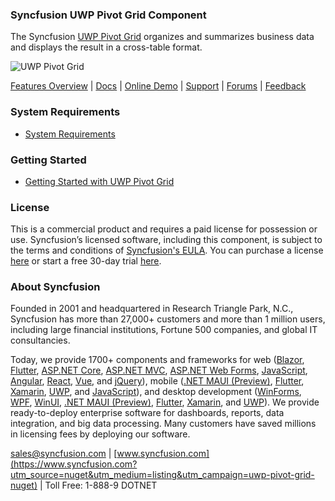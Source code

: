 ### Syncfusion UWP Pivot Grid Component
The Syncfusion [UWP Pivot Grid](https://www.syncfusion.com/uwp-ui-controls/pivot-grid?utm_source=nuget&utm_medium=listing&utm_campaign=uwp-pivot-grid-nuget) organizes and summarizes business data and displays the result in a cross-table format.

![UWP Pivot Grid](https://cdn.syncfusion.com/nuget-readme/uwp/uwp-pivot-grid.png)

[Features Overview](https://www.syncfusion.com/uwp-ui-controls/pivot-grid?utm_source=nuget&utm_medium=listing&utm_campaign=uwp-pivot-grid-nuget) | [Docs](https://help.syncfusion.com/uwp/pivot-grid/overview?utm_source=nuget&utm_medium=listing&utm_campaign=uwp-pivot-grid-nuget?utm_source=nuget&utm_medium=listing&utm_campaign=uwp-pivot-grid-nuget) | [Online Demo](https://github.com/syncfusion/uwp-demos?utm_source=nuget&utm_medium=listing&utm_campaign=uwp-pivot-grid-nuget) | [Support](https://www.syncfusion.com/support/directtrac/incidents/newincident?utm_source=nuget&utm_medium=listing&utm_campaign=uwp-pivot-grid-nuget) | [Forums](https://www.syncfusion.com/forums/uwp?utm_source=nuget&utm_medium=listing&utm_campaign=uwp-pivot-grid-nuget) | [Feedback](https://www.syncfusion.com/feedback/uwp?utm_source=nuget&utm_medium=listing&utm_campaign=uwp-pivot-grid-nuget)

### System Requirements

* [System Requirements](https://help.syncfusion.com/uwp/installation-and-upgrade/system-requirements?utm_source=nuget&utm_medium=listing&utm_campaign=uwp-pivot-grid-nuget)

### Getting Started

* [Getting Started with UWP Pivot Grid](https://help.syncfusion.com/uwp/pivot-grid/overview?utm_source=nuget&utm_medium=listing&utm_campaign=uwp-pivot-grid-nuget?utm_source=nuget&utm_medium=listing&utm_campaign=uwp-pivot-grid-nuget)

### License

This is a commercial product and requires a paid license for possession or use. Syncfusion’s licensed software, including this component, is subject to the terms and conditions of [Syncfusion's EULA](https://www.syncfusion.com/eula/es/?utm_source=nuget&utm_medium=listing&utm_campaign=uwp-pivot-grid-nuget). You can purchase a license [here](https://www.syncfusion.com/sales/products?utm_source=nuget&utm_medium=listing&utm_campaign=uwp-pivot-grid-nuget) or start a free 30-day trial [here](https://www.syncfusion.com/account/manage-trials/start-trials?utm_source=nuget&utm_medium=listing&utm_campaign=uwp-pivot-grid-nuget).

### About Syncfusion

Founded in 2001 and headquartered in Research Triangle Park, N.C., Syncfusion has more than 27,000+ customers and more than 1 million users, including large financial institutions, Fortune 500 companies, and global IT consultancies.
 
Today, we provide 1700+ components and frameworks for web ([Blazor](https://www.syncfusion.com/blazor-components?utm_source=nuget&utm_medium=listing&utm_campaign=uwp-pivot-grid-nuget), [Flutter](https://www.syncfusion.com/flutter-widgets?utm_source=nuget&utm_medium=listing&utm_campaign=uwp-pivot-grid-nuget), [ASP.NET Core](https://www.syncfusion.com/aspnet-core-ui-controls?utm_source=nuget&utm_medium=listing&utm_campaign=uwp-pivot-grid-nuget), [ASP.NET MVC](https://www.syncfusion.com/aspnet-mvc-ui-controls?utm_source=nuget&utm_medium=listing&utm_campaign=uwp-pivot-grid-nuget), [ASP.NET Web Forms](https://www.syncfusion.com/jquery/aspnet-webforms-ui-controls?utm_source=nuget&utm_medium=listing&utm_campaign=uwp-pivot-grid-nuget), [JavaScript](https://www.syncfusion.com/javascript-ui-controls?utm_source=nuget&utm_medium=listing&utm_campaign=uwp-pivot-grid-nuget), [Angular](https://www.syncfusion.com/angular-ui-components?utm_source=nuget&utm_medium=listing&utm_campaign=uwp-pivot-grid-nuget), [React](https://www.syncfusion.com/react-ui-components?utm_source=nuget&utm_medium=listing&utm_campaign=uwp-pivot-grid-nuget), [Vue](https://www.syncfusion.com/vue-ui-components?utm_source=nuget&utm_medium=listing&utm_campaign=uwp-pivot-grid-nuget), and [jQuery](https://www.syncfusion.com/jquery-ui-widgets?utm_source=nuget&utm_medium=listing&utm_campaign=uwp-pivot-grid-nuget)), mobile ([.NET MAUI (Preview)](https://www.syncfusion.com/maui-controls?utm_source=nuget&utm_medium=listing&utm_campaign=uwp-pivot-grid-nuget), [Flutter](https://www.syncfusion.com/flutter-widgets?utm_source=nuget&utm_medium=listing&utm_campaign=uwp-pivot-grid-nuget), [Xamarin](https://www.syncfusion.com/xamarin-ui-controls?utm_source=nuget&utm_medium=listing&utm_campaign=uwp-pivot-grid-nuget), [UWP](https://www.syncfusion.com/uwp-ui-controls?utm_source=nuget&utm_medium=listing&utm_campaign=uwp-pivot-grid-nuget), and [JavaScript](https://www.syncfusion.com/javascript-ui-controls?utm_source=nuget&utm_medium=listing&utm_campaign=uwp-pivot-grid-nuget)), and desktop development ([WinForms](https://www.syncfusion.com/winforms-ui-controls?utm_source=nuget&utm_medium=listing&utm_campaign=uwp-pivot-grid-nuget), [WPF](https://www.syncfusion.com/wpf-controls?utm_source=nuget&utm_medium=listing&utm_campaign=uwp-pivot-grid-nuget), [WinUI](https://www.syncfusion.com/winui-controls?utm_source=nuget&utm_medium=listing&utm_campaign=uwp-pivot-grid-nuget), [.NET MAUI (Preview)](https://www.syncfusion.com/maui-controls?utm_source=nuget&utm_medium=listing&utm_campaign=uwp-pivot-grid-nuget), [Flutter](https://www.syncfusion.com/flutter-widgets?utm_source=nuget&utm_medium=listing&utm_campaign=uwp-pivot-grid-nuget), [Xamarin](https://www.syncfusion.com/xamarin-ui-controls?utm_source=nuget&utm_medium=listing&utm_campaign=uwp-pivot-grid-nuget), and [UWP](https://www.syncfusion.com/uwp-ui-controls?utm_source=nuget&utm_medium=listing&utm_campaign=uwp-pivot-grid-nuget)). We provide ready-to-deploy enterprise software for dashboards, reports, data integration, and big data processing. Many customers have saved millions in licensing fees by deploying our software.

[sales@syncfusion.com](mailto:sales@syncfusion.com?Subject=Syncfusion%20UWP%20Pivot%20Grid-%20NuGet) | [www.syncfusion.com](https://www.syncfusion.com?utm_source=nuget&utm_medium=listing&utm_campaign=uwp-pivot-grid-nuget) | Toll Free: 1-888-9 DOTNET
